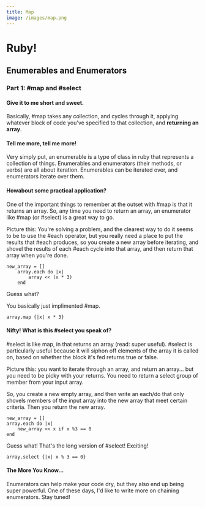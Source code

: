 ```yaml
---
title: Map
image: /images/map.png
---
```


<h1>Ruby!</h1>
<h2>Enumerables and Enumerators</h2>
<h3>Part 1: #map and #select</h3>
<h4>Give it to me short and sweet.</h4>
<p>Basically, #map takes any collection, and cycles through it, applying whatever block of code you've specified to that collection, and <strong>returning an array</strong>.<p>
	<h4>Tell me more, tell me more!</h4>
		<p>Very simply put, an enumerable is a type of class in ruby that represents a collection of things. Enumerables and enumerators (their methods, or verbs) are all about iteration. Enumerables can be iterated over, and enumerators iterate over them.</p>
	<h4>Howabout some practical application?</h4>
		<p>One of the important things to remember at the outset with #map is that it returns an array. So, any time you need to return an array, an enumerator like #map (or #select) is a great way to go.<p>
		<p>Picture this: You're solving a problem, and the clearest way to do it seems to be to use the #each operator, but you really need a place to put the results that #each produces, so you create a new array before iterating, and shovel the results of each #each cycle into that array, and then return that array when you're done.</p>
		<p><pre><code>new_array = []
	array.each do |x|
		array << (x * 3)
	end</code></pre></p>
		<p>Guess what?</p>
		<p>You basically just implimented #map.</p>
		<p><pre><code>array.map {|x| x * 3}</code></pre></p>
	<h4>Nifty! What is this #select you speak of?</h4>
		<p>#select is like map, in that returns an array (read: super useful). #select is particularly useful because it will siphon off elements of the array it is called on, based on whether the block it's fed returns <span class = "true">true</span> or <span class = "false">false</span>.</p>
		<p>Picture this: you want to iterate through an array, and return an array... but you need to be picky with your returns. You need to return a select group of member from your input array.</p>
		<p>So, you create a new empty array, and then write an each/do that only shovels members of the input array into the new array that meet certain criteria. Then you return the new array.</p>
		<p><pre><code>new_array = []
array.each do |x|
	new_array << x if x %3 == 0
end</code></pre></p>
		<p>Guess what! That's the long version of #select! Exciting!</p>
		<p><pre><code>array.select {|x| x % 3 == 0}</code></pre></p>
	<h4>The More You Know...</h4>
	<p>Enumerators can help make your code dry, but they also end up being super powerful. One of these days, I'd like to write more on chaining enumerators. Stay tuned!</p>

